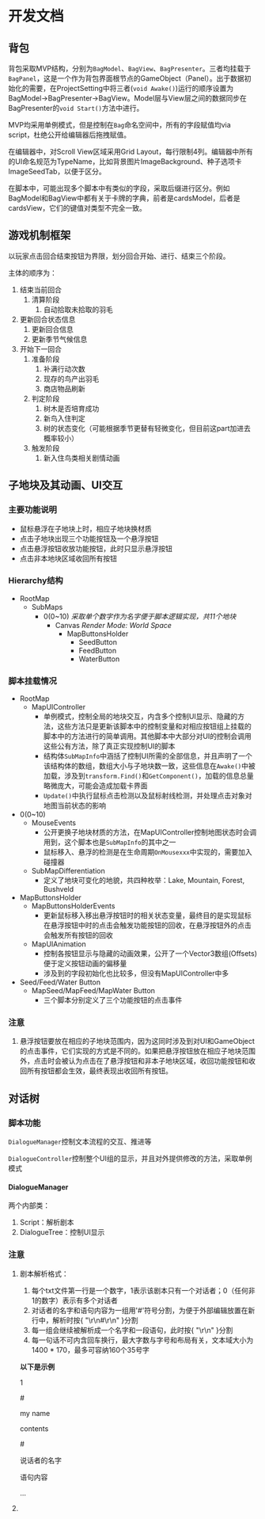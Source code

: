 # 开发文档

## 背包

背包采取MVP结构，分别为`BagModel`、`BagView`、`BagPresenter`。三者均挂载于`BagPanel`，这是一个作为背包界面根节点的GameObject（Panel）。出于数据初始化的需要，在ProjectSetting中将三者(`void Awake()`)运行的顺序设置为BagModel->BagPresenter->BagView。Model层与View层之间的数据同步在BagPresenter的`void Start()`方法中进行。

MVP均采用单例模式，但是控制在`Bag`命名空间中，所有的字段赋值均via script，杜绝公开给编辑器后拖拽赋值。

在编辑器中，对Scroll View区域采用Grid Layout，每行限制4列。编辑器中所有的UI命名规范为TypeName，比如背景图片ImageBackground、种子选项卡ImageSeedTab，以便于区分。

在脚本中，可能出现多个脚本中有类似的字段，采取后缀进行区分。例如BagModel和BagView中都有关于卡牌的字典，前者是cardsModel，后者是cardsView，它们的键值对类型不完全一致。

## 游戏机制框架

以玩家点击回合结束按钮为界限，划分回合开始、进行、结束三个阶段。

主体的顺序为：
1. 结束当前回合
   1. 清算阶段
      1. 自动拾取未拾取的羽毛
2. 更新回合状态信息
   1. 更新回合信息
   2. 更新季节气候信息
3. 开始下一回合
   1. 准备阶段
      1. 补满行动次数
      2. 现存的鸟产出羽毛
      3. 商店物品刷新
   2. 判定阶段
      1. 树木是否培育成功
      2. 新鸟入住判定
      3. 树的状态变化（可能根据季节更替有轻微变化，但目前这part加进去概率较小）
   3. 触发阶段
      1. 新入住鸟类相关剧情动画

## 子地块及其动画、UI交互

### 主要功能说明

- 鼠标悬浮在子地块上时，相应子地块换材质
- 点击子地块出现三个功能按钮及一个悬浮按钮
- 点击悬浮按钮收放功能按钮，此时只显示悬浮按钮
- 点击非本地块区域收回所有按钮

### Hierarchy结构

* RootMap
  * SubMaps
    * 0(0~10)	*采取单个数字作为名字便于脚本逻辑实现，共11个地块*
      * Canvas	*Render Mode: World Space*
        * MapButtonsHolder
          * SeedButton
          * FeedButton
          * WaterButton

### 脚本挂载情况

- RootMap
  - MapUIController
    - 单例模式，控制全局的地块交互，内含多个控制UI显示、隐藏的方法，这些方法只是更新该脚本中的控制变量和对相应按钮组上挂载的脚本中的方法进行的简单调用。其他脚本中大部分对UI的控制会调用这些公有方法，除了真正实现控制UI的脚本
    - 结构体`SubMapInfo`中涵括了控制UI所需的全部信息，并且声明了一个该结构体的数组，数组大小与子地块数一致，这些信息在`Awake()`中被加载，涉及到`transform.Find()`和`GetComponent()`，加载的信息总量略微庞大，可能会造成加载卡界面
    - `Update()`中执行鼠标点击检测以及鼠标射线检测，并处理点击对象对地图当前状态的影响
- 0(0~10)
  - MouseEvents
    - 公开更换子地块材质的方法，在MapUIController控制地图状态时会调用到，这个脚本也是`SubMapInfo`的其中之一
    - 鼠标移入、悬浮的检测是在生命周期`OnMousexxx`中实现的，需要加入碰撞器
  - SubMapDifferentiation
    - 定义了地块可变化的地貌，共四种枚举：Lake, Mountain, Forest, Bushveld
- MapButtonsHolder
  - MapButtonsHolderEvents
    - 更新鼠标移入移出悬浮按钮时的相关状态变量，最终目的是实现鼠标在悬浮按钮中时的点击会触发功能按钮的回收，在悬浮按钮外的点击会触发所有按钮的回收
  - MapUIAnimation
    - 控制各按钮显示与隐藏的动画效果，公开了一个Vector3数组(Offsets)便于定义按钮动画的偏移量
    - 涉及到的字段初始化也比较多，但没有MapUIController中多
- Seed/Feed/Water Button
  - MapSeed/MapFeed/MapWater Button
    - 三个脚本分别定义了三个功能按钮的点击事件

### 注意

1. 悬浮按钮要放在相应的子地块范围内，因为这同时涉及到对UI和GameObject的点击事件，它们实现的方式是不同的。如果把悬浮按钮放在相应子地块范围外，点击时会被认为点击在了悬浮按钮和非本子地块区域，收回功能按钮和收回所有按钮都会生效，最终表现出收回所有按钮。

## 对话树

### 脚本功能

`DialogueManager`控制文本流程的交互、推进等

`DialogueController`控制整个UI组的显示，并且对外提供修改的方法，采取单例模式

#### DialogueManager

两个内部类：

1. Script：解析剧本
2. DialogueTree：控制UI显示

### 注意

1. 剧本解析格式：

   1. 每个txt文件第一行是一个数字，1表示该剧本只有一个对话者；0（任何非1的数字）表示有多个对话者
   2. 对话者的名字和语句内容为一组用'#'符号分割，为便于外部编辑放置在新行中，解析时按{ "\r\n#\r\n" }分割
   3. 每一组会继续被解析成一个名字和一段语句，此时按{ "\r\n" }分割
   4. 每一句话不可内含回车换行，最大字数与字号和布局有关，文本域大小为1400 * 170，最多可容纳160个35号字

   **以下是示例**

   1

   \#

   my name

   contents

   \#

   说话者的名字

   语句内容

   ...

2. 